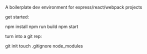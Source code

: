 A boilerplate dev environment for express/react/webpack projects

get started:

npm install
npm run build
npm start

turn into a git rep:

git init
touch .gitignore
   node_modules